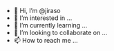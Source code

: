 - 👋 Hi, I’m @jiraso
- 👀 I’m interested in ...
- 🌱 I’m currently learning ...
- 💞️ I’m looking to collaborate on ...
- 📫 How to reach me ...

<!---
jiraso/jiraso is a ✨ special ✨ repository because its `README.md` (this file) appears on your GitHub profile.
You can click the Preview link to take a look at your changes.
--->

